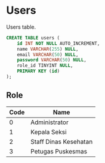 # Users
Users table.

```sql
CREATE TABLE users (
	id INT NOT NULL AUTO_INCREMENT,
	name VARCHAR(255) NULL,
	email VARCHAR(50) NULL,
    password VARCHAR(50) NULL,
    role_id TINYINT NULL,
	PRIMARY KEY (id)
);
```

## Role
| Code | Name |
| ---- | ---- |
| 0 | Administrator |
| 1 | Kepala Seksi |
| 2 | Staff Dinas Kesehatan |
| 3 | Petugas Puskesmas |
